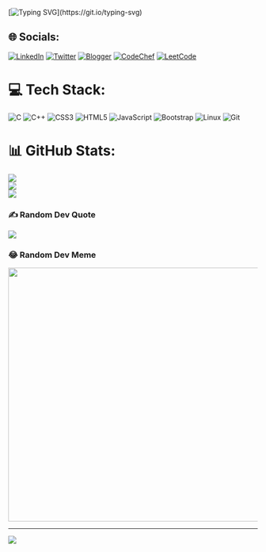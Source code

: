[![Typing SVG](https://readme-typing-svg.herokuapp.com?size=19&duration=4000&background=37BFFF00&vCenter=true&lines=Hello%2C+My+Name+Is+Pravin.;Expert+in+anything+was+once+a+beginner.)](https://git.io/typing-svg)

## 🌐 Socials:
[![LinkedIn](https://img.shields.io/badge/LinkedIn-%230077B5.svg?logo=linkedin&logoColor=white)](https://www.linkedin.com/in/pravin-gupta-a2b539201/) [![Twitter](https://img.shields.io/badge/Twitter-%231DA1F2.svg?logo=Twitter&logoColor=white)](https://twitter.com/pravink_21) 
[![Blogger](https://img.shields.io/badge/Blogger-FF5722?style=for-the-badge&logo=blogger&logoColor=white)](https://hackerson1.blogspot.com/)
[![CodeChef](https://img.shields.io/badge/CodeChef-%23964B00.svg?style=for-the-badge&logo=CodeChef&logoColor=white)](https://www.codechef.com/users/pravink_21)
[![LeetCode](https://img.shields.io/badge/LeetCode-000000?style=for-the-badge&logo=LeetCode&logoColor=#d16c06)](https://leetcode.com/pravink_21/)

# 💻 Tech Stack:
![C](https://img.shields.io/badge/c-%2300599C.svg?style=flat&logo=c&logoColor=white) ![C++](https://img.shields.io/badge/c++-%2300599C.svg?style=flat&logo=c%2B%2B&logoColor=white) ![CSS3](https://img.shields.io/badge/css3-%231572B6.svg?style=flat&logo=css3&logoColor=white) ![HTML5](https://img.shields.io/badge/html5-%23E34F26.svg?style=flat&logo=html5&logoColor=white) ![JavaScript](https://img.shields.io/badge/javascript-%23323330.svg?style=flat&logo=javascript&logoColor=%23F7DF1E) ![Bootstrap](https://img.shields.io/badge/bootstrap-%23563D7C.svg?style=flat&logo=bootstrap&logoColor=white)
![Linux](https://img.shields.io/badge/Linux-FCC624?style=for-the-badge&logo=linux&logoColor=black)
![Git](https://img.shields.io/badge/git-%23F05033.svg?style=for-the-badge&logo=git&logoColor=white)
# 📊 GitHub Stats:
![](https://github-readme-stats.vercel.app/api?username=pravink-21&theme=dark&hide_border=true&include_all_commits=false&count_private=false)<br/>
![](https://github-readme-streak-stats.herokuapp.com/?user=pravink-21&theme=dark&hide_border=true)<br/>
![](https://github-readme-stats.vercel.app/api/top-langs/?username=pravinkumar21&theme=dark&hide_border=true&include_all_commits=false&count_private=false&layout=compact)

### ✍️ Random Dev Quote
![](https://quotes-github-readme.vercel.app/api?type=horizontal&theme=radical)

### 😂 Random Dev Meme
<img src="https://random-memer.herokuapp.com/" width="512px"/>

---
[![](https://visitcount.itsvg.in/api?id=pravinkumar21&icon=5&color=0)](https://visitcount.itsvg.in)
